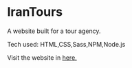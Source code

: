 # IranTours
A website built for a tour agency.
<p>Tech used: HTML,CSS,Sass,NPM,Node.js</p>
Visit the website in <a href= "https://irantours.surge.sh/" target="_blank">here.</a>
